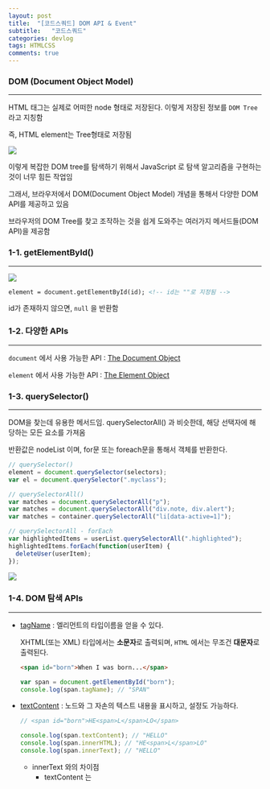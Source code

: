 ```yaml
---
layout: post
title:  "[코드스쿼드] DOM API & Event"
subtitle:   "코드스쿼드"
categories: devlog
tags: HTMLCSS
comments: true
---
```


### DOM (Document Object Model)

---

HTML 태그는 실제로 어떠한 node 형태로 저장된다. 이렇게 저장된 정보를 `DOM Tree` 라고 지칭함

즉, HTML element는 Tree형태로 저장됨

![](https://imgur.com/NolOrrM.png)

이렇게 복잡한 DOM tree를 탐색하기 위해서 JavaScript 로 탐색 알고리즘을 구현하는것이 너무 힘든 작업임

그래서, 브라우저에서 DOM(Document Object Model) 개념을 통해서 다양한 DOM API를 제공하고 있음

브라우저의 DOM Tree를 찾고 조작하는 것을 쉽게 도와주는 여러가지 메서드들(DOM API)을 제공함





### 1-1. getElementById()

---

![](https://imgur.com/BbJt1Ow.png)

```html
element = document.getElementById(id); <!-- id는 ""로 지정됨 -->
```

id가 존재하지 않으면, `null` 을 반환함





### 1-2. 다양한 APIs

---

`document` 에서 사용 가능한 API : [The Document Object](https://www.w3schools.com/jsref/dom_obj_document.asp)

`element` 에서 사용 가능한 API : [The Element Object](https://www.w3schools.com/jsref/dom_obj_document.asp)





### 1-3. querySelector()

---

DOM을 찾는데 유용한 메서드임. querySelectorAll() 과 비슷한데, 해당 선택자에 해당하는 모든 요소를 가져옴

반환값은 nodeList 이며, for문 또는 foreach문을 통해서 객체를 반환한다.

```javascript
// querySelector()
element = document.querySelector(selectors);
var el = document.querySelector(".myclass");

// querySelectorAll()
var matches = document.querySelectorAll("p");
var matches = document.querySelectorAll("div.note, div.alert");
var matches = container.querySelectorAll("li[data-active=1]");

// querySelectorAll - forEach
var highlightedItems = userList.querySelectorAll(".highlighted");
highlightedItems.forEach(function(userItem) {
  deleteUser(userItem);
});
```



![](https://imgur.com/le01Lph.png)





### 1-4. DOM 탐색 APIs

---

- [tagName](https://developer.mozilla.org/en-US/docs/Web/API/Element/tagName) : 엘리먼트의 타입이름을 얻을 수 있다.

  XHTML(또는 XML) 타입에서는 **소문자**로 출력되며, `HTML` 에서는 무조건 **대문자**로 출력된다.

  ```HTML
  <span id="born">When I was born...</span>
  ```

  ```javascript
  var span = document.getElementById("born");
  console.log(span.tagName); // "SPAN"
  ```

- [textContent](https://developer.mozilla.org/ko/docs/Web/API/Node/textContent) : 노드와 그 자손의 텍스트 내용을 표시하고, 설정도 가능하다.

  ```javascript
  // <span id="born">HE<span>L</span>LO</span>
  
  console.log(span.textContent); // "HELLO"
  console.log(span.innerHTML); // "HE<span>L</span>LO"
  console.log(span.innerText); // "HELLO"
  ```

  - innerText 와의 차이점
    - textContent 는 <script>와 <style> 요소를 포함한 모든 요소들의 내용을 가져옴. 반면, innerText 는 그렇지 않음
    - innerText 는 style 을 인지하고 숨겨진 요소들의 텍스트를 반환하진 않지만 textContent 는 반환함
    - innerText 는 CSS 스타일링을 인지하기 때문에 레이아웃의 변화를 가져올 수 있지만, textContent는 그렇지 않음
    - innerText 는 요소의 자식노드를 지우는 것 뿐만아니라, 텍스트 노드의 모든 자손을 영구적으로 제거함
  - innerHTML 과의 차이점
    - innerHTML 은 HTML을 반환함
    - textContent가 텍스트를 HTML로 파싱하지 않기 때문에 종종 더 좋은 성능을 보여줌
    - textContent는 XSS 를 방지할 수 있음

- [nodeType](https://developer.mozilla.org/ko/docs/Web/API/Node/nodeType) : `elements` `text` `comments` 처럼 서로 다른 종류의 노드를 구별하는데 사용할 수 있음

  ![](https://imgur.com/U6j3zkl.png)

- [childNodes](https://developer.mozilla.org/ko/docs/Web/API/Node/childNodes) : 주어진 요소의 자식 노드 모음 (collection)을 반환함 (NodeList)

  ```javascript
  // parg는 <p> 요소 개체 참조
  if (parg.hasChildNodes())
  // 그래서, 먼저 개체가 찼는 지(자식 노드가 있는 지) 검사
   {
     var children = parg.childNodes;
     for (var i = 0; i < children.length; i++) 
     {
     // children[i]로 각 자식에 무언가를 함 
     // 주의: 목록은 유효해(live), 자식 추가나 제거는 목록을 바꿈
     };
   };
  ```

- [firstChild](https://developer.mozilla.org/ko/docs/Web/API/Node/firstChild) : 트리에서 노드의 첫 번째 자식이나 null(노드가 자식이 없으면)을 반환함

  ```javascript
  <p id="para-01">
    <span>First span</span>
  </p>
  
  <script type="text/javascript">
    var p01 = document.getElementById('para-01');
    alert(p01.firstChild.nodeName)
  </script>
  ```

- [firstElementChild](https://developer.mozilla.org/en-US/docs/Web/API/ParentNode/firstElementChild)

  ```html
  <ul id="foo">
      <li>First  (1)</li>
      <li>Second (2)</li>
      <li>Third  (3)</li>
  </ul>	
  ```

  ```javascript
  var foo = document.getElementById('foo');
  console.log(foo.firstElementChild.textContent); // "First  (1)"
  ```

- [parentElement](https://developer.mozilla.org/en-US/docs/Web/API/Node/parentElement) : 현재 노드에서 부모 노드를 가리킨다.

  ```javascript
  if (node.parentElement) {
      node.parentElement.style.color = "red";
  }
  ```

- [nextSibling](https://developer.mozilla.org/ko/docs/Web/API/Node/nextSibling)

  부모의 `childNodes` 목록에서 지정된 노드 **바로 다음에 있는 노드를 반환**하거나 지정된 노드가 해당 목록의 마지막 노드이면 `null`을 반환 (#text 데이터를 가져온다는 것을 중점으로 볼 것)

  ```HTML
  <div id="div-01">Here is div-01</div>
  <div id="div-02">Here is div-02</div>
  
  <script type="text/javascript">
  var el = document.getElementById('div-01').nextSibling,
      i = 1;
  
  console.log('Siblings of div-01:');
  
  while (el) {
    console.log(i + '. ' + el.nodeName);
    el = el.nextSibling;
    i++;
  }
  
  </script>
  
  /**************************************************
     로드될 때 다음과 같이 콘솔에 기록됩니다. :
  
       Siblings of div-01
  
        1. #text
        2. DIV
        3. #text
        4. SCRIPT
  
  **************************************************/
  ```

- [nextElementSibling](https://developer.mozilla.org/en-US/docs/Web/API/NonDocumentTypeChildNode/nextElementSibling)

  ```HTML
  <div id="div-01">Here is div-01</div>
  <div id="div-02">Here is div-02</div>
  
  <script type="text/javascript">
    var el = document.getElementById('div-01').nextElementSibling;
    console.log('Siblings of div-01:');
    while (el) {
      console.log(el.nodeName);
      el = el.nextElementSibling;
    }
  </script>
  
  /**************************************************
     로드될 때 다음과 같이 콘솔에 기록됩니다. :
  
      Siblings of div-01:
      DIV
      SCRIPT
  
  **************************************************/
  ```

  



### 1-5. DOM 조작 API

---

삭제, 추가, 이동, 교체를 위해 사용하는 DOM API 이다.

- [removeChild()](https://developer.mozilla.org/ko/docs/Web/API/Node/removeChild) : 자식의 엘리먼트를 삭제하는 문법

  ```javascript
  // Get the <ul> element with id="myList"
  var list = document.getElementById("myList");   
  list.removeChild(list.childNodes[0]); // Remove <ul>'s first child node (index 0)
  ```

- [appendChild()](https://developer.mozilla.org/ko/docs/Web/API/Node/appendChild) : 한 노드를 특정 부모 노드의 자식 노드 리스트 중 **마지막 자식으로** 붙임

  ```javascript
  // 새로운 단락 요소를 생성하고 문서에 있는 바디 요소의 끝에 붙입니다.
  var p = document.createElement("p");
  document.body.appendChild(p);
  ```

- [insertBefore()](https://developer.mozilla.org/en-US/docs/Web/API/Node/insertBefore)

  ```HTML
  <ul id="myList">
    <li>Coffee</li>
    <li>Tea</li>
  </ul>
  
  <p>Click the button to insert an item to the list.</p>
  
  <button onclick="myFunction()">Try it</button>
  
  <script>
  function myFunction() {
      var newItem = document.createElement("LI");
      var textnode = document.createTextNode("Water");
      newItem.appendChild(textnode);
  
      var list = document.getElementById("myList");
      list.insertBefore(newItem, list.childNodes[0]);
  }
  </script>
  
  <!-- 
  Example explained:
  First create a LI node,
  then create a Text node,
  then append the Text node to the LI node.
  Finally insert the LI node before the first child node in the list.
  -->
  ```

  - nextSibling 를 통해서 삽입하는 경우도 있음

    ```HTML
    <div id="parentElement">
      <span id="childElement">foo bar</span>
    </div>
    
    <script>
    // Create a new, plain <span> element
    var sp1 = document.createElement("span");
    
    // Get a reference to the element, before we want to insert the element
    var sp2 = document.getElementById("childElement");
    // Get a reference to the parent element
    var parentDiv = sp2.parentNode;
    
    // Insert the new element into the DOM before sp2
    parentDiv.insertBefore(sp1, sp2);
    </script>
    ```

    ```HTML
    parentDiv.insertBefore(sp1, sp2.nextSibling);
    ```

- [cloneNode()](https://developer.mozilla.org/ko/docs/Web/API/Node/cloneNode)

  ```javascript
  var dupNode = node.cloneNode(deep);
  ```

  - node : 복제되어야 할 node
  - dupNode : 복제된 새로운 node
  - deep
    - true : 해당 node의 childern 까지 복사
    - false : 해당 node만 복사

- [replaceChild()](https://developer.mozilla.org/ko/docs/Web/API/Node/replaceChild)

  ```javascript
  replaceNode = parentNode.replaceChild(newChild, oldChild);
  ```

  - replaceNode 는 교체된 노드로서, oldChild 와 동일한 노드이다.
  - newChild 는 oldChild를 교체할 새로운 노드이다. (만약 이미 DOM 안에 존재한다면 가장 먼저 제거됨?)
  - oldChild 는 이미 존재하는, 교체될 자식 노드이다.

  ```javascript
  // <div>
  //  <span id="childSpan">foo bar</span>
  // </div>
  
  // 텅빈 요소 노드를 하나 생성합니다.
  // ID도, 속성도, 컨텐츠도 없습니다.
  var sp1 = document.createElement("span");
  
  // 'newSpan'이란 id 속성을 부여합니다.
  sp1.id = "newSpan";
  
  // 새로운 요소를 위한 컨텐츠를 생성합니다.
  var sp1_content = document.createTextNode("new replacement span element.");
  
  // 컨텐츠를 생성한 요소에 붙입니다.
  sp1.appendChild(sp1_content);
  
  // DOM에 존재하던, 교체되야할 노드를 참조합니다.
  var sp2 = document.getElementById("childSpan");
  var parentDiv = sp2.parentNode;
  
  // 이미 존재하던 sp2 노드를 새로운 span 요소인 sp1으로 교체합니다.
  parentDiv.replaceChild(sp1, sp2);
  
  // 결과:
  // <div>
  //   <span id="newSpan">new replacement span element.</span>
  // </div>
  ```

  































